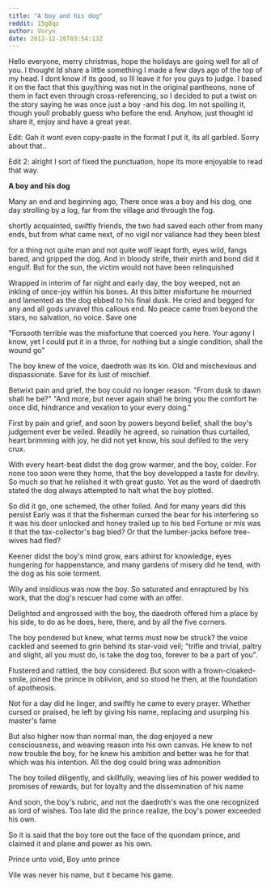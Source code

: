 ```yaml
---
title: "A boy and his dog"
reddit: 15g8qz
author: Voryn
date: 2012-12-26T03:54:13Z
---
```


Hello everyone, merry christmas, hope the holidays are going well for all of you. I thought Id share a little something I made a few days ago of the top of my head. I dont know if its good, so Ill leave it for you guys to judge. I based it on the fact that this guy/thing was not in the original pantheons, none of them in fact even through cross-referencing, so I decided to put a twist on the story saying he was once just a boy -and his dog.
Im not spoiling it, though youll probably guess who before the end. Anyhow, just thought id share it, enjoy and have a great year.


Edit: Gah it wont even copy-paste in the format I put it, its all garbled. Sorry about that..

Edit 2: alright I sort of fixed the punctuation, hope its more enjoyable to read that way.


**A boy and his dog**


Many an end and beginning ago,
There once was a boy and his dog,
one day strolling by a log,
far from the village and through the fog.

shortly acquainted, swiftly friends,
the two had saved each other from many ends,
but from what came next,
of no vigil nor valiance had they been blest

for a thing not quite man and not quite wolf
leapt forth, eyes wild, fangs bared, and gripped the dog.
And in bloody strife, their mirth and bond did it engulf.
But for the sun, the victim would not have been relinquished

Wrapped in interim of far night and early day,
the boy weeped, not an inkling of once-joy within his bones.
At this bitter misfortune he mourned and lamented as the dog ebbed to his final dusk.
He cried and begged for any and all gods unravel this callous end.
No peace came from beyond the stars, no salvation, no voice.
Save one

"Forsooth terrible was the misfortune that coerced you here.
Your agony I know, yet I could put it in a throe,
for nothing but a single condition, shall the wound go"

The boy knew of the voice, daedroth was its kin.
Old and mischevious and dispassionate.
Save for its lust of mischief.


Betwixt pain and grief, the boy could no longer reason.
"From dusk to dawn shall he be?"
"And more, but never again shall he bring you the comfort he once did,
hindrance and vexation to your every doing."

First by pain and grief,
and soon by powers beyond belief,
shall the boy's judgement ever be veiled.
Readily he agreed, so ruination thus curtailed, 
heart brimming with joy, he did not yet know,
his soul defiled to the very crux.

With every heart-beat didst the dog grow warmer,
and the boy, colder.
For none too soon were they home,
that the boy developped a taste for devilry.
So much so that he relished it with great gusto.
Yet as the word of daedroth stated
the dog always attempted to halt what the boy plotted.

So did it go, one schemed, the other foiled.
And for many years did this persist
Early was it that the fisherman cursed the bear for his interfering
so it was his door unlocked and honey trailed up to his bed
Fortune or mis was it that the tax-collector's bag bled?
Or that the lumber-jacks before tree-wives had fled?

Keener didst the boy's mind grow,
ears athirst for knowledge,
eyes hungering for happenstance,
and many gardens of misery did he tend,
with the dog as his sole torment.

Wily and insidious was now the boy.
So saturated and enraptured by his work,
that the dog's rescuer had come with an offer.

Delighted and engrossed with the boy,
the daedroth offered him a place by his side,
to do as he does, here, there,  and by all the five corners.


The boy pondered but knew, what terms must now be struck?
the voice cackled and seemed to grin behind its star-void veil;
"trifle and trivial, paltry and slight, all you must do, is take the dog too,
forever to be a part of you".


Flustered and rattled, the boy considered.
But soon with a frown-cloaked-smile, joined the prince in oblivion,
and so stood he then, at the foundation of apotheosis.


Not for a day did he linger,
and swiftly he came to every prayer.
Whether cursed or praised, he left by giving his name,
replacing and usurping his master's fame

But also higher now than normal man,
the dog enjoyed a new consciousness,
and weaving reason into his own canvas.
He knew to not now trouble the boy,
for he knew his ambition
and better was he for that which was his intention.
All the dog could bring was admonition

The boy toiled diligently, and skillfully,
weaving lies of his power wedded to promises of rewards,
but for loyalty and the dissemination of his name

And soon, the boy's rubric, and not the daedroth's
was the one recognized as lord of wishes.
Too late did the prince realize,
the boy's power exceeded his own.

So it is said that the boy tore out the face of the quondam prince,
and claimed it and plane and power as his own.

Prince unto void,
Boy unto prince

Vile was never his name,
but it became his game.
